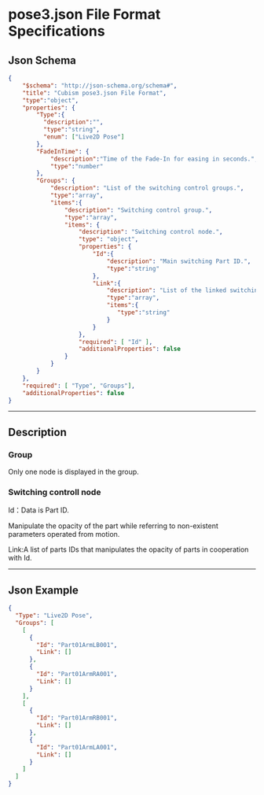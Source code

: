 # pose3.json File Format Specifications

## Json Schema

```json
{
    "$schema": "http://json-schema.org/schema#",
    "title": "Cubism pose3.json File Format",
    "type":"object",
    "properties": {
        "Type":{
          "description":"",
          "type":"string",
          "enum": ["Live2D Pose"]
        },
        "FadeInTime": {
            "description":"Time of the Fade-In for easing in seconds.",
            "type":"number"
        },
        "Groups": {
            "description": "List of the switching control groups.",
            "type":"array",
            "items":{
                "description": "Switching control group.",
                "type":"array",
                "items": {
                    "description": "Switching control node.",
                    "type": "object",
                    "properties": {
                        "Id":{
                            "description": "Main switching Part ID.",
                            "type":"string"
                        },  
                        "Link":{
                            "description": "List of the linked switching Part IDs.",
                            "type":"array", 
                            "items":{
                               "type":"string"
                            } 
                        }
                    },
                    "required": [ "Id" ],
                    "additionalProperties": false
                }
            }
        }
    },
    "required": [ "Type", "Groups"],
    "additionalProperties": false
}
```

---

## Description

### Group

Only one node is displayed in the group.

### Switching controll node

Id：Data is Part ID.

   Manipulate the opacity of the part while referring to non-existent parameters operated from motion.

Link:A list of parts IDs that manipulates the opacity of parts in cooperation with Id.

---

## Json Example

```json
{
  "Type": "Live2D Pose",
  "Groups": [
    [
      {
        "Id": "Part01ArmLB001",
        "Link": []
      },
      {
        "Id": "Part01ArmRA001",
        "Link": []
      }
    ],
    [
      {
        "Id": "Part01ArmRB001",
        "Link": []
      },
      {
        "Id": "Part01ArmLA001",
        "Link": []
      }
    ]
  ]
}
```
